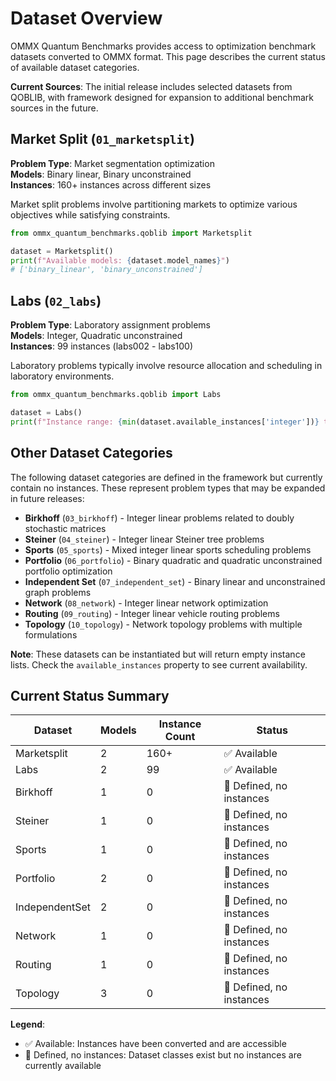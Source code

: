 # Dataset Overview

OMMX Quantum Benchmarks provides access to optimization benchmark datasets converted to OMMX format. This page describes the current status of available dataset categories.

**Current Sources**: The initial release includes selected datasets from QOBLIB, with framework designed for expansion to additional benchmark sources in the future.

## Market Split (`01_marketsplit`)

**Problem Type**: Market segmentation optimization  
**Models**: Binary linear, Binary unconstrained  
**Instances**: 160+ instances across different sizes

Market split problems involve partitioning markets to optimize various objectives while satisfying constraints.

```python
from ommx_quantum_benchmarks.qoblib import Marketsplit

dataset = Marketsplit()
print(f"Available models: {dataset.model_names}")
# ['binary_linear', 'binary_unconstrained']
```

## Labs (`02_labs`)

**Problem Type**: Laboratory assignment problems  
**Models**: Integer, Quadratic unconstrained  
**Instances**: 99 instances (labs002 - labs100)

Laboratory problems typically involve resource allocation and scheduling in laboratory environments.

```python
from ommx_quantum_benchmarks.qoblib import Labs

dataset = Labs()
print(f"Instance range: {min(dataset.available_instances['integer'])} to {max(dataset.available_instances['integer'])}")
```

## Other Dataset Categories

The following dataset categories are defined in the framework but currently contain no instances. These represent problem types that may be expanded in future releases:

- **Birkhoff** (`03_birkhoff`) - Integer linear problems related to doubly stochastic matrices
- **Steiner** (`04_steiner`) - Integer linear Steiner tree problems
- **Sports** (`05_sports`) - Mixed integer linear sports scheduling problems
- **Portfolio** (`06_portfolio`) - Binary quadratic and quadratic unconstrained portfolio optimization
- **Independent Set** (`07_independent_set`) - Binary linear and unconstrained graph problems
- **Network** (`08_network`) - Integer linear network optimization
- **Routing** (`09_routing`) - Integer linear vehicle routing problems  
- **Topology** (`10_topology`) - Network topology problems with multiple formulations

**Note**: These datasets can be instantiated but will return empty instance lists. Check the `available_instances` property to see current availability.

## Current Status Summary

| Dataset | Models | Instance Count | Status |
|---------|--------|----------------|---------|
| Marketsplit | 2 | 160+ | ✅ Available |
| Labs | 2 | 99 | ✅ Available |
| Birkhoff | 1 | 0 | 🚧 Defined, no instances |
| Steiner | 1 | 0 | 🚧 Defined, no instances |
| Sports | 1 | 0 | 🚧 Defined, no instances |
| Portfolio | 2 | 0 | 🚧 Defined, no instances |
| IndependentSet | 2 | 0 | 🚧 Defined, no instances |
| Network | 1 | 0 | 🚧 Defined, no instances |
| Routing | 1 | 0 | 🚧 Defined, no instances |
| Topology | 3 | 0 | 🚧 Defined, no instances |

**Legend**: 
- ✅ Available: Instances have been converted and are accessible
- 🚧 Defined, no instances: Dataset classes exist but no instances are currently available
